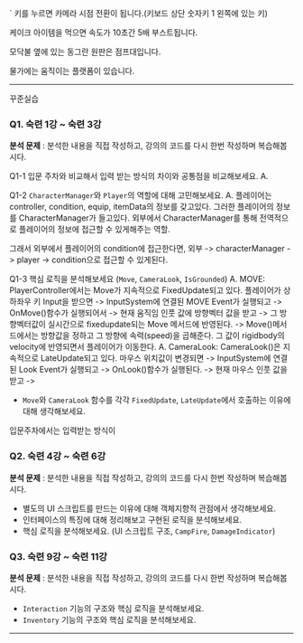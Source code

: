 ` 키를 누르면 카메라 시점 전환이 됩니다.(키보드 상단 숫자키 1 왼쪽에 있는 키)

케이크 아이템을 먹으면 속도가 10초간 5배 부스트됩니다.

모닥불 옆에 있는 동그란 원판은 점프대입니다.

물가에는 움직이는 플랫폼이 있습니다.

-------------------------------------------------------------------------
꾸준실습
### Q1. 숙련 1강 ~ 숙련 3강

**분석 문제** : 분석한 내용을 직접 작성하고, 강의의 코드를 다시 한번 작성하며 복습해봅시다.

Q1-1
입문 주차와 비교해서 입력 받는 방식의 차이와 공통점을 비교해보세요.
  A.

Q1-2 
`CharacterManager`와 `Player`의 역할에 대해 고민해보세요.
  A.
  플레이어는 controller, condition, equip, itemData의 정보를 갖고있다.
  그러한 플레이어의 정보를 CharacterManager가 들고있다.
  외부에서 CharacterManager를 통해 전역적으로 플레이어의 정보에 접근할 수 있게해주는 역할.

  그래서 외부에서 플레이어의 condition에 접근한다면,
  외부 -> characterManager -> player -> condition으로 접근할 수 있게된다.
  
Q1-3
핵심 로직을 분석해보세요 (`Move`, `CameraLook`, `IsGrounded`)
  A. 
     MOVE:
     PlayerController에서는 Move가 지속적으로 FixedUpdate되고 있다.
     플레이어가 상하좌우 키 Input을 받으면 -> InputSystem에 연결된 MOVE Event가 실행되고 -> OnMove()함수가 실행되어서 -> 
     현재 움직임 인풋 값에 방향벡터 값을 받고 -> 그 방향벡터값이 실시간으로 fixedupdate되는 Move 메서드에 반영된다. -> Move()메서드에서는 방향값을 정하고 그 방향에 속력(speed)을 곱해준다. 그 값이 rigidbody의 velocity에 반영되면서 플레이어가 이동한다.
  A.
     CameraLook:
     CameraLook()은 지속적으로 LateUpdate되고 있다.
     마우스 위치값이 변경되면 -> InputSystem에 연결된 Look Event가 실행되고 -> OnLook()함수가 실행된다. ->
     현재 마우스 인풋 값을 받고 -> 
     
          
  

- `Move`와 `CameraLook` 함수를 각각 `FixedUpdate`, `LateUpdate`에서 호출하는 이유에 대해 생각해보세요.


입문주차에서는 입력받는 방식이






### Q2. 숙련 4강 ~ 숙련 6강

**분석 문제** : 분석한 내용을 직접 작성하고, 강의의 코드를 다시 한번 작성하며 복습해봅시다.

- 별도의 UI 스크립트를 만드는 이유에 대해 객체지향적 관점에서 생각해보세요.
- 인터페이스의 특징에 대해 정리해보고 구현된 로직을 분석해보세요.
- 핵심 로직을 분석해보세요. (UI 스크립트 구조, `CampFire`, `DamageIndicator`)

### Q3. 숙련 9강 ~ 숙련 11강

**분석 문제** : 분석한 내용을 직접 작성하고, 강의의 코드를 다시 한번 작성하며 복습해봅시다.

- `Interaction` 기능의 구조와 핵심 로직을 분석해보세요.
- `Inventory` 기능의 구조와 핵심 로직을 분석해보세요.

------------------------------------------------------------------------

